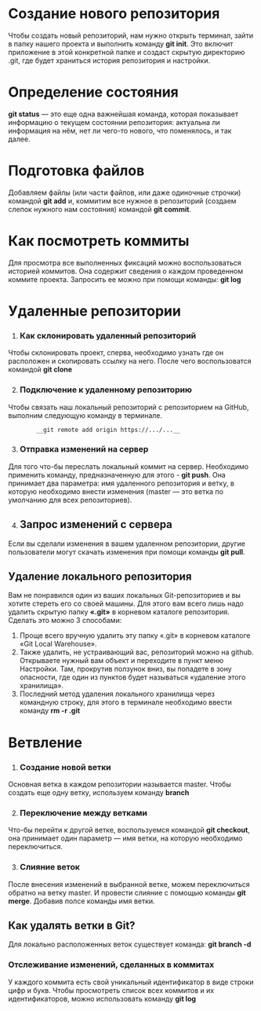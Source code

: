 # Создание нового репозитория
Чтобы создать новый репозиторий, нам нужно открыть терминал, зайти в папку нашего проекта и выполнить команду __git init__. Это включит приложение в этой конкретной папке и создаст скрытую директорию .git, где будет храниться история репозитория и настройки.

# Определение состояния
__git status__ — это еще одна важнейшая команда, которая показывает информацию о текущем состоянии репозитория: актуальна ли информация на нём, нет ли чего-то нового, что поменялось, и так далее.

# Подготовка файлов
Добавляем файлы (или части файлов, или даже одиночные строчки) командой __git add__ и, коммитим все нужное в репозиторий (создаем слепок нужного нам состояния) командой __git commit__.

# Как посмотреть коммиты
Для просмотра все выполненных фиксаций можно воспользоваться историей коммитов. Она содержит сведения о каждом проведенном коммите проекта. Запросить ее можно при помощи команды: __git log__



# Удаленные репозитории

1. ### Как склонировать удаленный репозиторий
Чтобы склонировать проект, сперва, необходимо узнать где он расположен и скопировать ссылку на него. После чего воспользоватся командой __git clone__

2. ### Подключение к удаленному репозиторию
Чтобы связать наш локальный репозиторий с репозиторием на GitHub, выполним следующую команду в терминале.

            __git remote add origin https://.../...__

3. ### Отправка изменений на сервер
Для того что-бы переслать локальный коммит на сервер. 
Необходимо применить команду, предназначенную для этого - __git push__. Она принимает два параметра: имя удаленного репозитория и ветку, в которую необходимо внести изменения (master — это ветка по умолчанию для всех репозиториев).

4. ## Запрос изменений с сервера
Если вы сделали изменения в вашем удаленном репозитории, другие пользователи могут скачать изменения при помощи команды __git pull__.

## Удаление локального репозитория

Вам не понравился один из ваших локальных Git-репозиториев и вы хотите стереть его со своей машины. Для этого вам всего лишь надо удалить скрытую папку __«.git»__ в корневом каталоге репозитория. Сделать это можно 3 способами:
1. Проще всего вручную удалить эту папку «.git» в корневом каталоге «Git Local Warehouse».
2. Также удалить, не устраивающий вас, репозиторий можно на github. Открываете нужный вам объект и переходите в пункт меню Настройки. Там, прокрутив ползунок вниз, вы попадете в зону опасности, где один из пунктов будет называться «удаление этого хранилища».
 3. Последний метод удаления локального хранилища через командную строку, для этого в терминале необходимо ввести команду __rm -r .git__

# Ветвление
1. ### Создание новой ветки
Основная ветка в каждом репозитории называется master. Чтобы создать еще одну ветку, используем команду __branch__

2. ### Переключение между ветками
Что-бы перейти к другой ветке, воспользуемся командой __git checkout__, она принимает один параметр — имя ветки, на которую необходимо переключиться.

3. ### Слияние веток
После внесения изменений в выбранной ветке, можем переключиться обратно на ветку master. И провести слияние с помощью команды __git merge__. Добавив полсе команды имя ветки.

## Как удалять ветки в Git?
Для локально расположенных веток существует команда: __git branch -d__

### Отслеживание изменений, сделанных в коммитах
У каждого коммита есть свой уникальный идентификатор в виде строки цифр и букв. Чтобы просмотреть список всех коммитов и их идентификаторов, можно использовать команду __git log__
